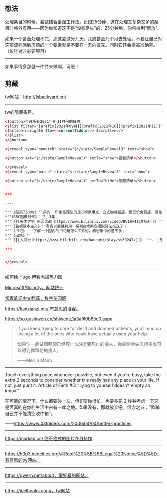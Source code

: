 ## 想法

处理条目的时候，尝试结合番茄工作法。比如25分钟，这在处理又复杂又多的条目时格外有用——因为你知道这不是“没有尽头”的，25分钟后，你将得到“解放”。

如果一个番茄处理不完，那就尝试分几天，几周甚至几个月去处理。不要让自己对这项流程感到厌烦的一个要素就是不要在一天内做完。同时它还会提高准确率。（仅针对非必要项目）

---

如果事情多那就一件件来做啊，可恶！

## 剪藏

tw网站：http://lsbackyard.cn/

---

tw的隐藏条目。

```html
<$button>打开所有2021年9-11月份的日志
<$list filter='[prefix[2021年09月]][prefix[2021年10]][prefix[2021年11]]'>
<$action-navigate $to=<<currentTiddler>> $scroll=no/>
</$list>
</$button>
```


```html
<$reveal type="nomatch" state="$:/state/SampleReveal3" text="show">

<$button set="$:/state/SampleReveal3" setTo="show">查看清单</$button>

</$reveal>
<$reveal type="match" state="$:/state/SampleReveal3" text="show">

<$button set="$:/state/SampleReveal3" setTo="hide">隐藏清单</$button>


<<<

----

*''《纪实72小时》''系列  印象最深刻的是长崎原爆点、立式咖啡豆店、超低价食品店、渡轮远航、文具店；
*''《BBC图像时代》''2、3集；
*''《[[天才之争 新闻大战|https://www.bilibili.com/video/BV18v411M7mF]]》''  普利策和赫斯特所奠定的现在新闻业的基础；
*''《监视资本主义》''看完以后就利用一系列技术彻底摆脱算法推送了；
*''《书记》 ''了解一个国内的书记是怎么工作的，和想象中的差不多；
*''《出路》''
*''《[[人间世|https://www.bilibili.com/bangumi/play/ss39247/]]》''一、二部。反复看了好几次，看到难以入眠。

<<<


</$reveal>

```


 ---

[如何给 Hugo 博客添加热力图](https://blog.douchi.space/hugo-blog-heatmap/#gsc.tab=0)

[Microsoft的clarity，网站统计](https://clarity.microsoft.com/)

[常青笔记中文翻译，数字花园版](https://garden.oldwinter.top/Sources/Articles/%E5%B8%B8%E9%9D%92%E7%AC%94%E8%AE%B0%E9%98%85%E8%AF%BB%E7%AC%94%E8%AE%B0/%E5%B8%B8%E9%9D%92%E7%AC%94%E8%AE%B0)

https://tianxianzi.me/,有意思的博客。

https://so.gushiwen.cn/shiwenv_1a3af60b65c0.aspx

> if you keep trying to care for dead and doomed patients, you'll end up losing a lot of the ones who could have actually used your help.
> 
> 如果你一直试图照顾已经死亡或注定要死亡的病人，你最终会失去很多本可以得到你帮助的病人。
>
> ——Merlin Mann
>

---

Touch everything once whenever possible, but even if you're busy, take the extra 2 seconds to consider whether this really has any place in your life. If not, just punt it. Article of Faith #5: "Lying to yourself doesn’t empty an inbox."

在可能的情况下，什么都要碰一次，但即使你很忙，也要多花 2 秒钟考虑一下这是否真的在你的生活中占有一席之地。如果没有，那就放弃吧。信念之五："欺骗自己并不能清空收件箱"。

——https://www.43folders.com/2006/04/04/better-practices

---

https://marked.cc/,便签格式的图片在线制作

---

https://h0p3.neocities.org/#:Root%20%5B%5BLegal%20Notice%5D%5D，有意思的tw网站。

---

https://gwern.net/about，很好看的网站。

---

https://joelhooks.com/，tw网站